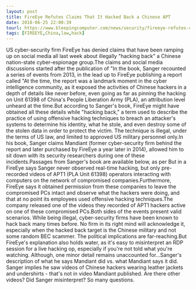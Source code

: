 ```yaml
---
layout: post
title: FireEye Refutes Claims That It Hacked Back a Chinese APT
date: 2018-06-25 22:00:39
tourl: https://www.bleepingcomputer.com/news/security/fireeye-refutes-claims-that-it-hacked-back-a-chinese-apt/
tags: [FIREEYE,China,law,hack]
---
```

US cyber-security firm FireEye has denied claims that have been ramping up on social media all last week about illegally "hacking back" a Chinese nation-state cyber-espionage group.The claims and social media discussions started after the publication of "In the book, Sanger recounted a series of events from 2013, in the lead up to FireEye publishing a report called "At the time, the report was a landmark moment in the cyber intelligence community, as it exposed the activities of Chinese hackers in a depth of details like never before, even going as far as pinning the hacking on Unit 61398 of China's People Liberation Army (PLA), an attribution level unheard at the time.But according to Sanger's book, FireEye might have obtained all these details while "hacking back," a term used to describe the practice of using offensive hacking techniques to breach an attacker's systems to determine his identity, what he stole, and even destroy some of the stolen data in order to protect the victim. The technique is illegal, under the terms of US law, and limited to approved US military personnel only.In his book, Sanger claims Mandiant (former cyber-security firm behind the report and later purchased by FireEye a year later in 2014), allowed him to sit down with its security researchers during one of these incidents.Passages from Sanger's book are available below, as per But in a FireEye says Sanger never observed real-time hacking, but only pre-recorded videos of APT1 (PLA Unit 61398) operators interacting with computers on the network of compromised companies.Furthermore, FireEye says it obtained permission from these companies to leave the compromised PCs intact and observe what the hackers were doing, and that at no point its employees used offensive hacking techniques.The company released one of the videos they recorded of APT1 hackers active on one of these compromised PCs.Both sides of the events present valid scenarios. While being illegal, cyber-security firms have been known to hack back many times before. No firm in its right mind will acknowledge it, especially when the hacked back target is the Chinese military and not some random BEC scammer. The political implications are far-reaching.But FireEye's explanation also holds water, as it's easy to misinterpret an RDP session for a live hacking op, especially if you're not told what you're watching. Although, one minor detail remains unaccounted for...Sanger's description of what he says Mandiant did vs. what Mandiant says it did. Sanger implies he saw videos of Chinese hackers wearing leather jackets and undershirts - that's not in video Mandiant published. Are there other videos? Did Sanger misinterpret? So many questions. 